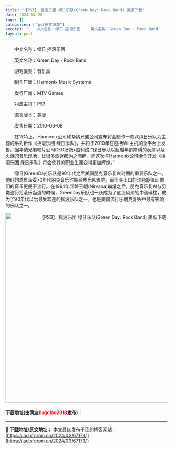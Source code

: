 ```yaml
---
title: "【PS3】 摇滚乐团 绿日乐队(Green Day: Rock Band) 美版下载"
date: 2024-03-28
tags: []
categories: ["ps3英文游戏"]
excerpt: "　　中文名称：绿日 摇滚乐团 　　英文名称：Green Day - Rock Band 　　游戏类型：音乐类 　　制作厂商：Harmonix Music Systems 　　发行厂商：MTV Games 　　对应主机：PS3 　　语言版本：美版 　　发售日期：2010-06-08 　　在VGA上，H&hellip;"
layout: post
---
```


 <p>　　中文名称：绿日 摇滚乐团</p> <p>　　英文名称：Green Day - Rock Band</p> <p>　　游戏类型：音乐类</p> <p>　　制作厂商：Harmonix Music Systems</p> <p>　　发行厂商：MTV Games</p> <p>　　对应主机：PS3</p> <p>　　语言版本：美版</p> <p>　　发售日期：2010-06-08</p> <p>　　在VGA上，Harmonix公司和华纳兄弟公司宣布将会制作一款以绿日乐队为主题的系列新作《摇滚乐团 绿日乐队》，并将于2010年在包括Wii主机的全平台上发售。据华纳兄弟唱片公司CEO汤姆&bull;威利说 &ldquo;绿日乐队以超越年龄障碍的表演以及火爆的音乐现场，让很多歌迷都为之陶醉，而这次与Harmonix公司合作开发《摇滚乐团 绿日乐队》将会使其的职业生涯变得更加辉煌。&rdquo;</p> <p>　　绿日(GreenDay)乐队是90年代之后美国朋克音乐复兴时期的重要乐队之一，他们的成员深受70年代朋克音乐时期经典乐队影响，而简明上口的流畅旋律让他们的音乐更便于流行。在1994年涅磐王朝(Nirvana)崩塌之后，朋克音乐复兴与另类流行摇滚乐当道的时候，GreenDay乐队也一跃成为了这股风潮的中流砥柱，成为了90年代以后最受欢迎的摇滚乐队之一，也是美国流行乐朋克复兴中最有影响的乐队之一。</p> <p align="center"><img align="" border="0" src="https://lad.sfcrom.cn/wp-content/uploads/2024/03/20240328_66051c1c7d09c.jpg" width="590" alt="【PS3】 摇滚乐团 绿日乐队(Green Day: Rock Band) 美版下载" /></p> <p><h4>下载地址(由网友<font color="red">hugolao2018</font>发布)：</h4></p> 

---
📖 **下载地址/原文地址：** 本文最初发布于我的博客网站：[https://lad.sfcrom.cn/2024/03/67173/](https://lad.sfcrom.cn/2024/03/67173/)
